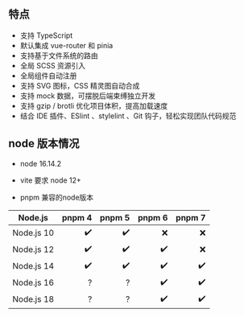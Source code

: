 ## 特点

- 支持 TypeScript
- 默认集成 vue-router 和 pinia
- 支持基于文件系统的路由
- 全局 SCSS 资源引入
- 全局组件自动注册
- 支持 SVG 图标，CSS 精灵图自动合成
- 支持 mock 数据，可摆脱后端束缚独立开发
- 支持 gzip / brotli 优化项目体积，提高加载速度
- 结合 IDE 插件、ESlint 、stylelint 、Git 钩子，轻松实现团队代码规范

## node 版本情况
- node 16.14.2

- vite 要求 node 12+

- pnpm 兼容的node版本

| Node.js | pnpm 4      | pnpm 5      |pnpm 6      |pnpm 7      |
|:--------:| -------------:| -------------:| -------------:| -------------:|
| Node.js 10 | ✔️ | ✔️ | ❌ | ❌ |
| Node.js 12 | ✔️ | ✔️ | ✔️ | ❌ |
| Node.js 14 | ✔️ | ✔️ | ✔️ | ✔️ |
| Node.js 16 | ?️ | ?️ | ✔️ | ✔️ |
| Node.js 18 | ?️ | ?️ | ✔️ | ✔️ |
